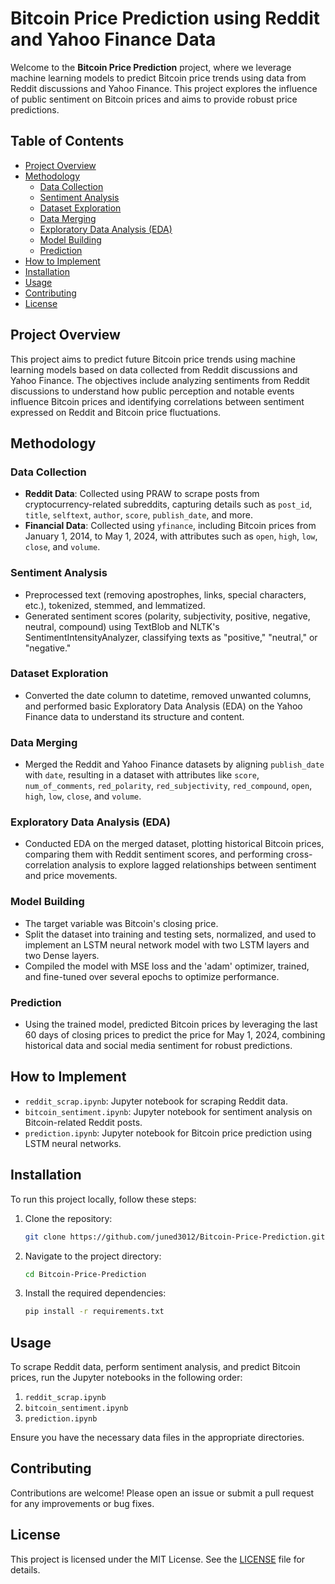 # Bitcoin Price Prediction using Reddit and Yahoo Finance Data

Welcome to the **Bitcoin Price Prediction** project, where we leverage machine learning models to predict Bitcoin price trends using data from Reddit discussions and Yahoo Finance. This project explores the influence of public sentiment on Bitcoin prices and aims to provide robust price predictions.

## Table of Contents
- [Project Overview](#project-overview)
- [Methodology](#methodology)
  - [Data Collection](#data-collection)
  - [Sentiment Analysis](#sentiment-analysis)
  - [Dataset Exploration](#dataset-exploration)
  - [Data Merging](#data-merging)
  - [Exploratory Data Analysis (EDA)](#exploratory-data-analysis-eda)
  - [Model Building](#model-building)
  - [Prediction](#prediction)
- [How to Implement](#how-to-implement)
- [Installation](#installation)
- [Usage](#usage)
- [Contributing](#contributing)
- [License](#license)

## Project Overview

This project aims to predict future Bitcoin price trends using machine learning models based on data collected from Reddit discussions and Yahoo Finance. The objectives include analyzing sentiments from Reddit discussions to understand how public perception and notable events influence Bitcoin prices and identifying correlations between sentiment expressed on Reddit and Bitcoin price fluctuations.

## Methodology

### Data Collection

- **Reddit Data**: Collected using PRAW to scrape posts from cryptocurrency-related subreddits, capturing details such as `post_id`, `title`, `selftext`, `author`, `score`, `publish_date`, and more.
- **Financial Data**: Collected using `yfinance`, including Bitcoin prices from January 1, 2014, to May 1, 2024, with attributes such as `open`, `high`, `low`, `close`, and `volume`.

### Sentiment Analysis

- Preprocessed text (removing apostrophes, links, special characters, etc.), tokenized, stemmed, and lemmatized.
- Generated sentiment scores (polarity, subjectivity, positive, negative, neutral, compound) using TextBlob and NLTK's SentimentIntensityAnalyzer, classifying texts as "positive," "neutral," or "negative."

### Dataset Exploration

- Converted the date column to datetime, removed unwanted columns, and performed basic Exploratory Data Analysis (EDA) on the Yahoo Finance data to understand its structure and content.

### Data Merging

- Merged the Reddit and Yahoo Finance datasets by aligning `publish_date` with `date`, resulting in a dataset with attributes like `score`, `num_of_comments`, `red_polarity`, `red_subjectivity`, `red_compound`, `open`, `high`, `low`, `close`, and `volume`.

### Exploratory Data Analysis (EDA)

- Conducted EDA on the merged dataset, plotting historical Bitcoin prices, comparing them with Reddit sentiment scores, and performing cross-correlation analysis to explore lagged relationships between sentiment and price movements.

### Model Building

- The target variable was Bitcoin's closing price.
- Split the dataset into training and testing sets, normalized, and used to implement an LSTM neural network model with two LSTM layers and two Dense layers.
- Compiled the model with MSE loss and the 'adam' optimizer, trained, and fine-tuned over several epochs to optimize performance.

### Prediction

- Using the trained model, predicted Bitcoin prices by leveraging the last 60 days of closing prices to predict the price for May 1, 2024, combining historical data and social media sentiment for robust predictions.

## How to Implement

- `reddit_scrap.ipynb`: Jupyter notebook for scraping Reddit data.
- `bitcoin_sentiment.ipynb`: Jupyter notebook for sentiment analysis on Bitcoin-related Reddit posts.
- `prediction.ipynb`: Jupyter notebook for Bitcoin price prediction using LSTM neural networks.

## Installation

To run this project locally, follow these steps:

1. Clone the repository:
    ```sh
    git clone https://github.com/juned3012/Bitcoin-Price-Prediction.git
    ```

2. Navigate to the project directory:
    ```sh
    cd Bitcoin-Price-Prediction
    ```

3. Install the required dependencies:
    ```sh
    pip install -r requirements.txt
    ```

## Usage

To scrape Reddit data, perform sentiment analysis, and predict Bitcoin prices, run the Jupyter notebooks in the following order:
1. `reddit_scrap.ipynb`
2. `bitcoin_sentiment.ipynb`
3. `prediction.ipynb`

Ensure you have the necessary data files in the appropriate directories.

## Contributing

Contributions are welcome! Please open an issue or submit a pull request for any improvements or bug fixes.

## License

This project is licensed under the MIT License. See the [LICENSE](LICENSE) file for details.
